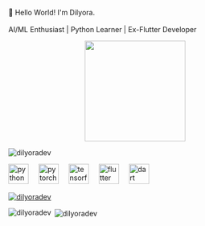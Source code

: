 <p align="left">👋 Hello World! I'm Dilyora.<br><br>AI/ML Enthusiast | Python Learner | Ex-Flutter Developer</p> <div align="center"> <img height="200" src="https://media3.giphy.com/media/1kenyYNFG9wTUyHMjk/200w.gif?cid=6c09b952shktrbz0yqpcfuq6fn338l3og83r649afygrcm39&ep=v1_gifs_search&rid=200w.gif&ct=g"  />
</div>

<p align="left"> <img src="https://komarev.com/ghpvc/?username=dilyoradev&label=Profile%20views&color=0e75b6&style=flat" alt="dilyoradev" /> </p>



<div align="left">
  
  <img src="https://cdn.jsdelivr.net/gh/devicons/devicon/icons/python/python-original.svg" height="40" alt="python logo"  />
  <img width="12" />
  <img src="https://cdn.jsdelivr.net/gh/devicons/devicon/icons/pytorch/pytorch-original.svg" height="40" alt="pytorch logo"  />
  <img width="12" />
  <img src="https://cdn.jsdelivr.net/gh/devicons/devicon/icons/tensorflow/tensorflow-original.svg" height="40" alt="tensorflow logo"  />
  <img width="12" />
  <img src="https://cdn.jsdelivr.net/gh/devicons/devicon/icons/flutter/flutter-original.svg" height="40" alt="flutter logo"  />
  <img width="12" />
  <img src="https://cdn.jsdelivr.net/gh/devicons/devicon/icons/dart/dart-original.svg" height="40" alt="dart logo"  />
</div>

<p align="left"> <a href="https://github.com/ryo-ma/github-profile-trophy"><img src="https://github-profile-trophy.vercel.app/?username=dilyoradev" alt="dilyoradev" /></a> </p>

<p><img align="left" src="https://github-readme-stats.vercel.app/api/top-langs?username=dilyoradev&show_icons=true&locale=en&layout=compact" alt="dilyoradev" /></p>

<p>&nbsp;<img align="center" src="https://github-readme-stats.vercel.app/api?username=dilyoradev&show_icons=true&locale=en" alt="dilyoradev" /></p>
